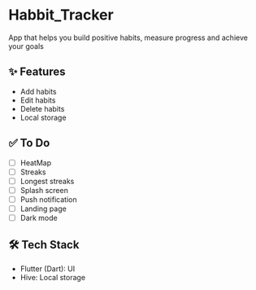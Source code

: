 # Habbit_Tracker

App that helps you build positive habits, measure progress and achieve your goals


## ✨ Features

- Add habits
- Edit habits
- Delete habits
- Local storage


## ✅ To Do

- [ ] HeatMap
- [ ] Streaks
- [ ] Longest streaks
- [ ] Splash screen
- [ ] Push notification
- [ ] Landing page
- [ ] Dark mode

## 🛠️ Tech Stack

- Flutter (Dart): UI
- Hive: Local storage